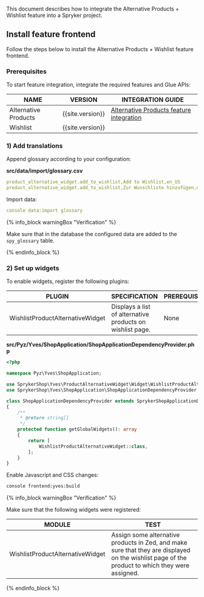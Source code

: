 
This document describes how to integrate the Alternative Products + Wishlist feature into a Spryker project.

## Install feature frontend

Follow the steps below to install the Alternative Products + Wishlist feature frontend.


### Prerequisites

To start feature integration, integrate the required features and Glue APIs:

| NAME | VERSION | INTEGRATION GUIDE|
|---|---|---|
|Alternative Products| {{site.version}} | [Alternative Products feature integration](/docs/scos/dev/feature-integration-guides/{{site.version}}/alternative-products-feature-integration.html)|
|Wishlist|{{site.version}}| |

### 1) Add translations

Append glossary according to your configuration:

**src/data/import/glossary.csv**

```yaml
product_alternative_widget.add_to_wishlist,Add to Wishlist,en_US
product_alternative_widget.add_to_wishlist,Zur Wunschliste hinzufügen,de_DE
```

Import data:

```yaml
console data:import glossary
```

{% info_block warningBox "Verification" %}

Make sure that in the database the configured data are added to the `spy_glossary` table.

{% endinfo_block %}

### 2) Set up widgets

To enable widgets, register the following plugins:

| PLUGIN | SPECIFICATION | PREREQUISITES | NAMESPACE |
|---|---|---|---|
|WishlistProductAlternativeWidget|Displays a list of alternative products on wishlist page.|None|SprykerShop\Yves\ProductAlternativeWidget\Widget|

**src/Pyz/Yves/ShopApplication/ShopApplicationDependencyProvider.php**

```php    
<?php

namespace Pyz\Yves\ShopApplication;

use SprykerShop\Yves\ProductAlternativeWidget\Widget\WishlistProductAlternativeWidget;
use SprykerShop\Yves\ShopApplication\ShopApplicationDependencyProvider as SprykerShopApplicationDependencyProvider;

class ShopApplicationDependencyProvider extends SprykerShopApplicationDependencyProvider
{
	/**
	 * @return string[]
	 */
	protected function getGlobalWidgets(): array
	{
		return [
			WishlistProductAlternativeWidget::class,
		];
	}
}
```

Enable Javascript and CSS changes:

```bash
console frontend:yves:build
```

{% info_block warningBox "Verification" %}

Make sure that the following widgets were registered:

| MODULE | TEST |
| --- | --- |
| WishlistProductAlternativeWidget | Assign some alternative products in Zed, and make sure that they are displayed on the wishlist page of the product to which they were assigned. |

{% endinfo_block %}
